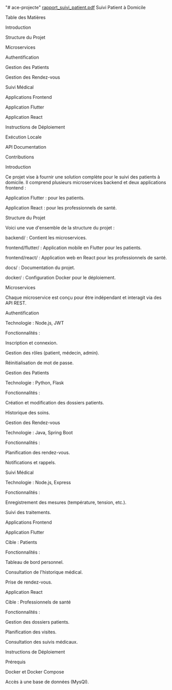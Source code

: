 "# ace-projecte" 
[rapport_suivi_patient.pdf](https://github.com/user-attachments/files/18247436/rapport_suivi_patient.pdf)
Suivi Patient à Domicile

Table des Matières

Introduction

Structure du Projet

Microservices

Authentification

Gestion des Patients

Gestion des Rendez-vous

Suivi Médical

Applications Frontend

Application Flutter

Application React

Instructions de Déploiement

Exécution Locale

API Documentation

Contributions

Introduction

Ce projet vise à fournir une solution complète pour le suivi des patients à domicile. Il comprend plusieurs microservices backend et deux applications frontend :

Application Flutter : pour les patients.

Application React : pour les professionnels de santé.

Structure du Projet

Voici une vue d'ensemble de la structure du projet :

backend/ : Contient les microservices.

frontend/flutter/ : Application mobile en Flutter pour les patients.

frontend/react/ : Application web en React pour les professionnels de santé.

docs/ : Documentation du projet.

docker/ : Configuration Docker pour le déploiement.

Microservices

Chaque microservice est conçu pour être indépendant et interagit via des API REST.

Authentification

Technologie : Node.js, JWT

Fonctionnalités :

Inscription et connexion.

Gestion des rôles (patient, médecin, admin).

Réinitialisation de mot de passe.

Gestion des Patients

Technologie : Python, Flask

Fonctionnalités :

Création et modification des dossiers patients.

Historique des soins.

Gestion des Rendez-vous

Technologie : Java, Spring Boot

Fonctionnalités :

Planification des rendez-vous.

Notifications et rappels.

Suivi Médical

Technologie : Node.js, Express

Fonctionnalités :

Enregistrement des mesures (température, tension, etc.).

Suivi des traitements.

Applications Frontend

Application Flutter

Cible : Patients

Fonctionnalités :

Tableau de bord personnel.

Consultation de l'historique médical.

Prise de rendez-vous.

Application React

Cible : Professionnels de santé

Fonctionnalités :

Gestion des dossiers patients.

Planification des visites.

Consultation des suivis médicaux.

Instructions de Déploiement

Prérequis

Docker et Docker Compose

Accès à une base de données (MysQl).
